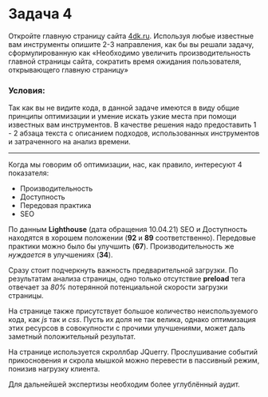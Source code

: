 # Задача 4

Откройте главную страницу сайта [4dk.ru](https://4dk.ru).
Используя любые известные вам инструменты опишите 2-3 направления, как бы вы решали задачу,
сформулированную как «Необходимо увеличить производительность главной страницы сайта,
сократить время ожидания пользователя, открывающего главную страницу»

### Условия:

Так как вы не видите кода, в данной задаче имеются в виду общие принципы оптимизации и умение искать узкие места при помощи известных вам инструментов. В качестве решения надо предоставить 1 - 2 абзаца текста с описанием подходов, использованных инструментов и затраченного на анализ времени.

---

Когда мы говорим об оптимизации, нас, как правило, интересуют 4 показателя:
 - Производительность
 - Доступность
 - Передовая практика
 - SEO

По данным **Lighthouse** (дата обращения 10.04.21) SEO и Доступность находятся в хорошем положении
(**92** и **89** соответственно). Передовые практики можно было бы улучшить (**67**). Производительность же
_нуждается_ в улучшениях (**34**).

Сразу стоит подчеркнуть важность предварительной загрузки. По результатам анализа страницы,
одно только отсутствие **preload** тега отвечает за _80%_ потерянной потенциальной скорости загрузки страницы.

На странице также присутствует большое количество неиспользуемого кода, как _js_ так и _css_. Пусть их доля не так
велика, однако оптимизация этих ресурсов в совокупности с прочими улучшениями, может даль заметный положительный
результат.

На странице используется скроллбар JQuerry. Прослушивание событий прикосновения и скрола мышкой можно перевести
в пассивный режим, понизив нагрузку клиента.

Для дальнейшей экспертизы необходим более углублённый аудит.
